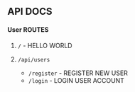 ## API DOCS

#### User ROUTES

1. `/` - HELLO WORLD

2. `/api/users`
   - `/register` - REGISTER NEW USER
   - `/login` - LOGIN USER ACCOUNT
